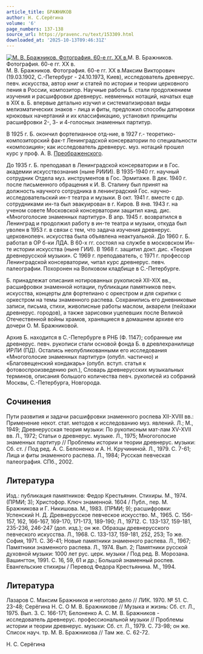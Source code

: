 ```yaml
---
article_title: БРАЖНИКОВ
author: Н. С.Серёгина
volume: '6'
page_numbers: 137-138
source_url: https://pravenc.ru/text/153309.html
downloaded_at: '2025-10-13T09:46:31Z'
---
```


[![М. В. Бражников. Фотография. 60-е гг. ХХ в.](https://pravenc.ru/data/742/460/1234/i200.jpg "Кликните для увеличения картинки")](https://pravenc.ru/data/742/460/1234/i400.jpg)М. В. Бражников. Фотография. 60-е гг. ХХ в.  
М. В. Бражников. Фотография. 60-е гг. ХХ в.Максим Викторович (19.03.1902, С.-Петербург - 24.10.1973, Киев), исследователь древнерус. певч. искусства, автор книг и статей по истории и теории церковного пения в России, композитор. Научные работы Б. стали продолжением изучения и расшифровки древнерус. невменных нотаций, начатых еще в XIX в. Б. впервые детально изучил и систематизировал виды мелизматических знаков - лица и фиты, предложил способы датировки крюковых начертаний и их классификацию, установил принципы расшифровки 2-, 3- и 4-голосных знаменных партитур.

В 1925 г. Б. окончил фортепианное отд-ние, в 1927 г.- теоретико-композиторский фак-т Ленинградской консерватории по специальности «композиция»; как исследователь древнерус. муз. нотаций прошел курс у проф. А. В. [Преображенского](https://pravenc.ru/text/Преображенский.html).

До 1935 г. Б. преподавал в Ленинградской консерватории и в Гос. академии искусствознания (ныне РИИИ). В 1935-1940 гг. научный сотрудник Отдела муз. инструментов в Гос. Эрмитаже. В дек. 1940 г. после письменного обращения к И. В. Сталину был принят на должность научного сотрудника в ленинградский Гос. научно-исследовательский ин-т театра и музыки. В окт. 1941 г. вместе с др. сотрудниками ин-та был эвакуирован в г. Киров. В янв. 1943 г. на ученом совете Московской консерватории защитил канд. дис. «Многоголосие знаменных партитур». В апр. 1945 г. возвратился в Ленинград и продолжил работу в ин-те театра и музыки, откуда был уволен в 1953 г. в связи с тем, что задача изучения древнерус. церковнопевч. искусства была объявлена неактуальной. До 1960 г. Б. работал в ОР б-ки ЛДА. В 60-х гг. состоял на службе в московском Ин-те истории искусства (ныне ГИИ). В 1968 г. защитил докт. дис. «Теория древнерусской музыки». С 1969 г. преподаватель, с 1971 г. профессор Ленинградской консерватории, читал курс древнерус. певч. палеографии. Похоронен на Волковом кладбище в С.-Петербурге.

Б. принадлежат описания нотированных рукописей XII-XIX вв., расшифровки знаменной нотации, публикации памятников певч. искусства, концерты для фортепиано с оркестром и для скрипки с оркестром на темы знаменного распева. Сохранились его дневниковые записи, письма, стихи, живописные работы маслом, акварели (пейзажи древнерус. городов), а также зарисовки уцелевших после Великой Отечественной войны храмов, хранящиеся в домашнем архиве его дочери О. М. Бражниковой.

Архив Б. находится в С.-Петербурге в РНБ (Ф. 1147); собранные им древнерус. певч. рукописи стали основой фонда Б. в древлехранилище ИРЛИ (ПД). Остались неопубликованными его исследования «Многоголосие знаменных партитур» (опубл. частично) и «Благовещенский кондакарь» (опубл. вступ. статья к фотовоспроизведению ркп.), Словарь древнерусских музыкальных терминов, описания большого количества певч. рукописей из собраний Москвы, С.-Петербурга, Новгорода.

## Сочинения

Пути развития и задачи расшифровки знаменного роспева ХII-ХVIII вв.: Применение некот. стат. методов к исследованию муз. явлений. Л.; М., 1949; Древнерусская теория музыки: По рукописным мат-лам XV-XVII вв. Л., 1972; Статьи о древнерус. музыке. Л., 1975; Многоголосие знаменных партитур // Проблемы истории и теории древнерус. музыки: Сб. ст. / Под ред. А. С. Белоненко и А. Н. Кручининой. Л., 1979. С. 7-61; Лица и фиты знаменного распева. Л., 1984; Русская певческая палеография. СПб., 2002.

## Литература

Изд.: публикация памятников: Федор Крестьянин. Стихиры. М., 1974. (ПРМИ; 3); Христофор. Ключ знаменной. 1604 / Публ., пер. М. Бражникова и Г. Никишова. М., 1983. (ПРМИ; 9); расшифровки: Успенский Н. Д. Древнерусское певческое искусство. М., 1965. С. 156-157, 162, 166-167, 169-170, 171-173, 189-190; Л., 19712. С. 133-137, 159-181, 235-236, 246-247 (доп. изд.); он же. Образцы древнерусского певческого искусства. Л., 1968. С. 133-137, 159-181, 252, 253; То же. София, 1971. С. 36-41; Новые памятники знаменного распева. Л., 1967; Памятники знаменного распева. Л., 1974. Вып. 2; Памятники русской духовной музыки: 1000 лет рус. церк. музыки / Под ред. В. Морозана. Вашингтон, 1991. С. 16, 59, 61 и др.; Большой знаменный роспев. Евангельские стихиры / Перевод Федора Крестьянина. М., 1994.

## Литература

Лазаров С. Максим Бражников и неготово дело // ЛИК. 1970. № 51. С. 23-48; Серёгина Н. С. О М. В. Бражникове // Музыка и жизнь: Сб. ст. Л., 1975. Вып. 3. С. 166-171; Белоненко А. С. М. В. Бражников - исследователь древнерус. профессиональной музыки // Проблемы истории и теории древнерус. музыки: Сб. ст. Л., 1979. С. 73-98; он же. Список науч. тр. М. В. Бражникова // Там же. С. 62-72.

Н. С.  Серёгина
